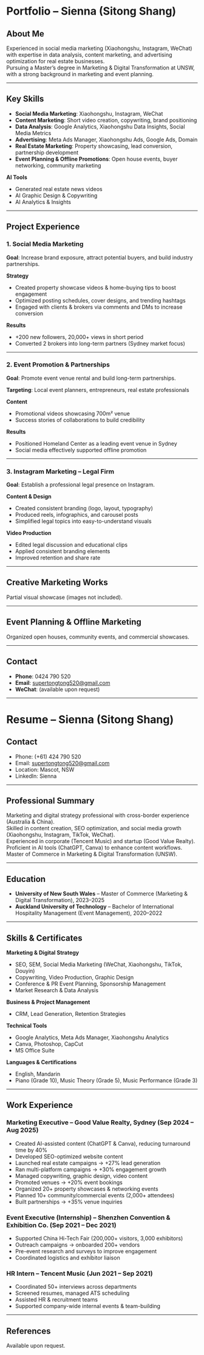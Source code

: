 # Portfolio – Sienna (Sitong Shang)

## About Me

Experienced in social media marketing (Xiaohongshu, Instagram, WeChat) with expertise in data analysis, content marketing, and advertising optimization for real estate businesses.  
Pursuing a Master’s degree in Marketing & Digital Transformation at UNSW, with a strong background in marketing and event planning.

---

## Key Skills

- **Social Media Marketing**: Xiaohongshu, Instagram, WeChat
- **Content Marketing**: Short video creation, copywriting, brand positioning
- **Data Analysis**: Google Analytics, Xiaohongshu Data Insights, Social Media Metrics
- **Advertising**: Meta Ads Manager, Xiaohongshu Ads, Google Ads, Domain
- **Real Estate Marketing**: Property showcasing, lead conversion, partnership development
- **Event Planning & Offline Promotions**: Open house events, buyer networking, community marketing

**AI Tools**

- Generated real estate news videos
- AI Graphic Design & Copywriting
- AI Analytics & Insights

---

## Project Experience

### 1. Social Media Marketing

**Goal**: Increase brand exposure, attract potential buyers, and build industry partnerships.

**Strategy**

- Created property showcase videos & home-buying tips to boost engagement
- Optimized posting schedules, cover designs, and trending hashtags
- Engaged with clients & brokers via comments and DMs to increase conversion

**Results**

- +200 new followers, 20,000+ views in short period
- Converted 2 brokers into long-term partners (Sydney market focus)

---

### 2. Event Promotion & Partnerships

**Goal**: Promote event venue rental and build long-term partnerships.

**Targeting**: Local event planners, entrepreneurs, real estate professionals

**Content**

- Promotional videos showcasing 700m² venue
- Success stories of collaborations to build credibility

**Results**

- Positioned Homeland Center as a leading event venue in Sydney
- Social media effectively supported offline promotion

---

### 3. Instagram Marketing – Legal Firm

**Goal**: Establish a professional legal presence on Instagram.

**Content & Design**

- Created consistent branding (logo, layout, typography)
- Produced reels, infographics, and carousel posts
- Simplified legal topics into easy-to-understand visuals

**Video Production**

- Edited legal discussion and educational clips
- Applied consistent branding elements
- Improved retention and share rate

---

## Creative Marketing Works

Partial visual showcase (images not included).

---

## Event Planning & Offline Marketing

Organized open houses, community events, and commercial showcases.

---

## Contact

- **Phone**: 0424 790 520
- **Email**: supertongtong520@gmail.com
- **WeChat**: (available upon request)

---

# Resume – Sienna (Sitong Shang)

## Contact

- Phone: (+61) 424 790 520
- Email: supertongtong520@gmail.com
- Location: Mascot, NSW
- LinkedIn: Sienna

---

## Professional Summary

Marketing and digital strategy professional with cross-border experience (Australia & China).  
Skilled in content creation, SEO optimization, and social media growth (Xiaohongshu, Instagram, TikTok, WeChat).  
Experienced in corporate (Tencent Music) and startup (Good Value Realty).  
Proficient in AI tools (ChatGPT, Canva) to enhance content workflows.  
Master of Commerce in Marketing & Digital Transformation (UNSW).

---

## Education

- **University of New South Wales** – Master of Commerce (Marketing & Digital Transformation), 2023–2025
- **Auckland University of Technology** – Bachelor of International Hospitality Management (Event Management), 2020–2022

---

## Skills & Certificates

**Marketing & Digital Strategy**

- SEO, SEM, Social Media Marketing (WeChat, Xiaohongshu, TikTok, Douyin)
- Copywriting, Video Production, Graphic Design
- Conference & PR Event Planning, Sponsorship Management
- Market Research & Data Analysis

**Business & Project Management**

- CRM, Lead Generation, Retention Strategies

**Technical Tools**

- Google Analytics, Meta Ads Manager, Xiaohongshu Analytics
- Canva, Photoshop, CapCut
- MS Office Suite

**Languages & Certifications**

- English, Mandarin
- Piano (Grade 10), Music Theory (Grade 5), Music Performance (Grade 3)

---

## Work Experience

### Marketing Executive – Good Value Realty, Sydney (Sep 2024 – Aug 2025)

- Created AI-assisted content (ChatGPT & Canva), reducing turnaround time by 40%
- Developed SEO-optimized website content
- Launched real estate campaigns → +27% lead generation
- Ran multi-platform campaigns → +30% engagement growth
- Managed copywriting, graphic design, video content
- Promoted venues → +20% event bookings
- Organized 20+ property showcases & networking events
- Planned 10+ community/commercial events (2,000+ attendees)
- Built partnerships → +35% venue inquiries

### Event Executive (Internship) – Shenzhen Convention & Exhibition Co. (Sep 2021 – Dec 2021)

- Supported China Hi-Tech Fair (200,000+ visitors, 3,000 exhibitors)
- Outreach campaigns → onboarded 200+ vendors
- Pre-event research and surveys to improve engagement
- Coordinated logistics and exhibitor liaison

### HR Intern – Tencent Music (Jun 2021 – Sep 2021)

- Coordinated 50+ interviews across departments
- Screened resumes, managed ATS scheduling
- Assisted HR & recruitment teams
- Supported company-wide internal events & team-building

---

## References

Available upon request.
